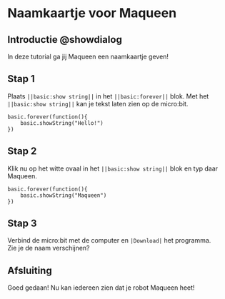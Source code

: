 # Naamkaartje voor Maqueen

## Introductie @showdialog

In deze tutorial ga jij Maqueen een naamkaartje geven!

## Stap 1
Plaats ``||basic:show string||`` in het ``||basic:forever||`` blok.
Met het ``||basic:show string||`` kan je tekst laten zien op de micro:bit.

```blocks
basic.forever(function(){
    basic.showString("Hello!")
})
```

## Stap 2
Klik nu op het witte ovaal in het ``||basic:show string||`` blok en typ daar Maqueen.

```blocks
basic.forever(function(){
    basic.showString("Maqueen")
})
```
## Stap 3
Verbind de micro:bit met de computer en ``|Download|`` het programma.  
Zie je de naam verschijnen?

## Afsluiting
Goed gedaan! Nu kan iedereen zien dat je robot Maqueen heet!